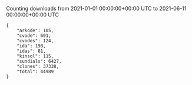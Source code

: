 
Counting downloads from 2021-01-01 00:00:00+00:00 UTC to 2021-06-11 00:00:00+00:00 UTC

```
{
    "arkode": 105,
    "cvode": 601,
    "cvodes": 124,
    "ida": 198,
    "idas": 81,
    "kinsol": 115,
    "sundials": 6427,
    "clones": 37338,
    "total": 44989
}
```
